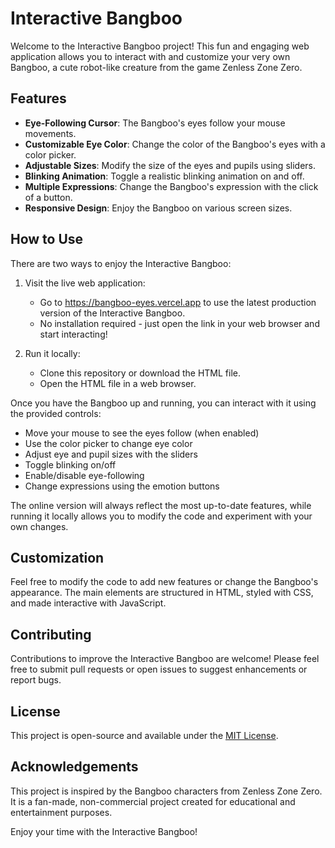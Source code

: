 # Interactive Bangboo

Welcome to the Interactive Bangboo project! This fun and engaging web application allows you to interact with and customize your very own Bangboo, a cute robot-like creature from the game Zenless Zone Zero.

## Features

- **Eye-Following Cursor**: The Bangboo's eyes follow your mouse movements.
- **Customizable Eye Color**: Change the color of the Bangboo's eyes with a color picker.
- **Adjustable Sizes**: Modify the size of the eyes and pupils using sliders.
- **Blinking Animation**: Toggle a realistic blinking animation on and off.
- **Multiple Expressions**: Change the Bangboo's expression with the click of a button.
- **Responsive Design**: Enjoy the Bangboo on various screen sizes.

## How to Use

There are two ways to enjoy the Interactive Bangboo:

1. Visit the live web application:
   - Go to https://bangboo-eyes.vercel.app to use the latest production version of the Interactive Bangboo.
   - No installation required - just open the link in your web browser and start interacting!

2. Run it locally:
   - Clone this repository or download the HTML file.
   - Open the HTML file in a web browser.

Once you have the Bangboo up and running, you can interact with it using the provided controls:
   - Move your mouse to see the eyes follow (when enabled)
   - Use the color picker to change eye color
   - Adjust eye and pupil sizes with the sliders
   - Toggle blinking on/off
   - Enable/disable eye-following
   - Change expressions using the emotion buttons

The online version will always reflect the most up-to-date features, while running it locally allows you to modify the code and experiment with your own changes.

## Customization

Feel free to modify the code to add new features or change the Bangboo's appearance. The main elements are structured in HTML, styled with CSS, and made interactive with JavaScript.

## Contributing

Contributions to improve the Interactive Bangboo are welcome! Please feel free to submit pull requests or open issues to suggest enhancements or report bugs.

## License

This project is open-source and available under the [MIT License](LICENSE).

## Acknowledgements

This project is inspired by the Bangboo characters from Zenless Zone Zero. It is a fan-made, non-commercial project created for educational and entertainment purposes.

Enjoy your time with the Interactive Bangboo!
